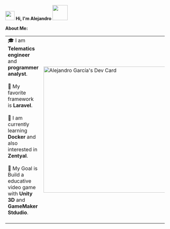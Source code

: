 <img src="https://github.com/TheDudeThatCode/TheDudeThatCode/blob/master/Assets/Hi.gif" width="29px"> **Hi, I'm Alejandro** <img src="https://github.com/TheDudeThatCode/TheDudeThatCode/blob/master/Assets/Developer.gif" width="48px">

**About Me:**
<table>
<tr>
  <td valign="center">
    🎓 I am <b>Telematics engineer</b> and <b>programmer analyst</b>.<br><br>
    📜 My favorite framework is <b>Laravel</b>.<br><br>
    🤖 I am currently learning <b>Docker</b> and also interested in <b>Zentyal</b>.<br><br>
    🎯 My Goal is Build a educative video game with <b>Unity 3D</b> and <b>GameMaker Stdudio</b>.<br><br>
<td >
<a href="https://app.daily.dev/cheloavatar"><img src="https://api.daily.dev/devcards/441492a0baed4e48bddad4f6e3ee484f.png?r=ex4" width="400" alt="Alejandro García's Dev Card"/></a>
  </td>
</tr>
</table>
